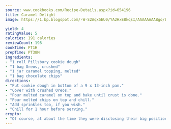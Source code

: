 ```yaml
---
source: www.cookbooks.com/Recipe-Details.aspx?id=654196
title: Caramel Delight
image: https://1.bp.blogspot.com/-W-S2Aqx5EU0/YA2HxE8kqsI/AAAAAAAABgo/LNxJ2X_rvYgPNsplYMgQNjuwxaZ0e3pQQCLcBGAsYHQ/s320/17.png

yield: 4
ratingValue: 5
calories: 191 calories
reviewCount: 198
cookTime: PT1H
prepTime: PT38M
ingredients:
- "1 roll Pillsbury cookie dough"
- "1 bag Oreos, crushed"
- "1 jar caramel topping, melted"
- "1 bag chocolate chips"
directions:
- "Put cookie dough in bottom of a 9 x 13-inch pan."
- "Cover with crushed Oreos."
- "Pour melted caramel on top and bake until crust is done."
- "Pour melted chips on top and chill."
- "Add sprinkles too, if you wish."
- "Chill for 1 hour before serving."
crypto:
- "Of course, at about the time they were disclosing their big position, Bitcoin started to crash."
---
```

